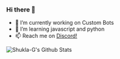 ### Hi there 👋


- 🔭 I’m currently working on Custom Bots
- 🌱 I’m learning javascript and python
- 📫 Reach me on [Discord!](https://discord.gg/high5)


<img align="left" alt="Shukla-G's Github Stats" src="https://github-readme-stats.vercel.app/api?username=shukla-g&show_icons=true&hide_border=true&theme=radical" />
<img align="left" src="https://github-readme-stats.vercel.app/api/top-langs/?username=shukla-g)](https://github.com/anuraghazra/github-readme-stats)
